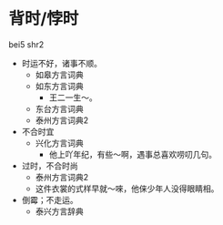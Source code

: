 # 背时/悖时
bei5 shr2
+ 时运不好，诸事不顺。
  * 如皋方言词典
  * 如东方言词典
    - 王二一生～。
  * 东台方言词典
  * 泰州方言词典2
+ 不合时宜
  * 兴化方言词典
    - 他上吖年纪，有些～啊，遇事总喜欢唠叨几句。
+ 过时，不合时尚
  * 泰州方言词典2
  - 这件衣裳的式样早就～唻，他俫少年人没得眼睛相。
+ 倒霉；不走运。
  * 泰兴方言辞典
